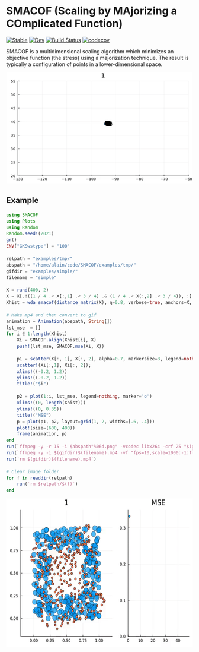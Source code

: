 # SMACOF (Scaling by MAjorizing a COmplicated Function)

[![Stable](https://img.shields.io/badge/docs-stable-blue.svg)](https://alainchau.github.io/SMACOF.jl/stable)
[![Dev](https://img.shields.io/badge/docs-dev-blue.svg)](https://alainchau.github.io/SMACOF.jl/dev)
[![Build Status](https://travis-ci.com/alainchau/SMACOF.jl.svg?branch=main)](https://travis-ci.com/alainchau/SMACOF.jl)
[![codecov](https://codecov.io/gh/alainchau/SMACOF.jl/branch/main/graph/badge.svg?token=eQNUwU70aB)](https://codecov.io/gh/alainchau/SMACOF.jl)

SMACOF is a multidimensional scaling algorithm which minimizes an objective function (the stress) using a majorization technique. The result is typically a configuration of points in a lower-dimensional space.

<p align="center">
<img src="https://github.com/alainchau/SMACOF.jl/blob/main/examples/cities/cities.gif" width="500" height="300">
</p>

## Example
```julia
using SMACOF
using Plots
using Random
Random.seed!(2021)
gr()
ENV["GKSwstype"] = "100"

relpath = "examples/tmp/"
abspath = "/home/alain/code/SMACOF/examples/tmp/"
gifdir = "examples/simple/"
filename = "simple"

X = rand(400, 2)
X = X[.!((1 / 4 .< X[:,1] .< 3 / 4) .& (1 / 4 .< X[:,2] .< 3 / 4)), :]
Xhist = wda_smacof(distance_matrix(X), η=0.8, verbose=true, anchors=X, ε=1e-6, return_history=true)[2]

# Make mp4 and then convert to gif
animation = Animation(abspath, String[])
lst_mse  = []
for i ∈ 1:length(Xhist)
    Xi = SMACOF.align(Xhist[i], X)
    push!(lst_mse, SMACOF.mse(Xi, X))
    
    p1 = scatter(X[:, 1], X[:, 2], alpha=0.7, markersize=8, legend=nothing);
    scatter!(Xi[:,1], Xi[:, 2]);
    xlims!((-0.2, 1.2))
    ylims!((-0.2, 1.2))
    title!("$i")

    p2 = plot(1:i, lst_mse, legend=nothing, marker='o')
    xlims!((0, length(Xhist))) 
    ylims!((0, 0.35))  
    title!("MSE") 
    p = plot(p1, p2, layout=grid(1, 2, widths=[.6, .4]))
    plot!(size=(600, 400))
    frame(animation, p)
end
run(`ffmpeg -y -r 15 -i $abspath"%06d.png" -vcodec libx264 -crf 25 "$(gifdir)$(filename).mp4"`)
run(`ffmpeg -y -i $(gifdir)$(filename).mp4 -vf "fps=10,scale=1000:-1:flags=lanczos,split[s0][s1];[s0]palettegen[p];[s1][p]paletteuse" -loop 0 $(gifdir)$(filename).gif`)
run(`rm $(gifdir)$(filename).mp4`)

# Clear image folder
for f in readdir(relpath)
    run(`rm $relpath/$(f)`)
end
```
<p align="center">
<img src="https://github.com/alainchau/SMACOF.jl/blob/main/examples/simple/simple.gif" width="600" height="400">
</p>
